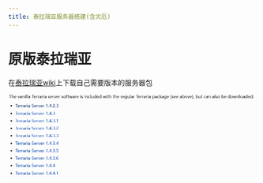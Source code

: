 ```yaml
---
title: 泰拉瑞亚服务器搭建(含灾厄)
---
```

# 原版泰拉瑞亚

在[泰拉瑞亚wiki](https://terraria.fandom.com/wiki/Server#Downloads)上下载自己需要版本的服务器包

![Alt text](assets/TerrariaServer/image.png)
